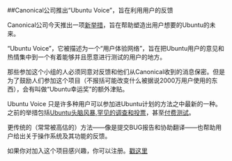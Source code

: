 ##Canonical公司推出“Ubuntu Voice”，旨在利用用户的反馈

Canonical公司今天推出一项[新举措](http://design.canonical.com/2013/09/join-in-ubuntuvoice-be-the-voice-of-millions-of-ubuntu-users/)，旨在帮助塑造出用户想要的Ubuntu的未来。

“Ubuntu Voice”，它被描述为一个“用户体验网络”，旨在把Ubuntu用户的意见和热情集中到一个有着能够并且愿意进行测试的用户的地方。

那些参加这个小组的人必须同意对反馈和他们从Canonical收到的消息保密。但是为了鼓励人们参加这个项目（不报括可能改变什么被据说2000万用户使用的东西），会有叫做“Ubuntu幸运奖”的额外津贴。

Ubuntu Voice 只是许多种用户可以参加进Ubuntu计划的方法之中最新的一种。之前的举措包括[Ubuntu头脑风暴](http://www.omgubuntu.co.uk/2013/05/ubuntu-brainstorm-to-get-the-boot),[罕见的调查和投票](http://www.omgubuntu.co.uk/2013/06/ubuntu-design-team-ask-how-do-you-use-search)，甚至[付费测试](http://www.omgubuntu.co.uk/2012/10/near-london-get-paid-to-use-ubuntu)。

更传统的（常常被高估的）方法——像是提交BUG报告和协助翻译——也帮助用户给出关于操作系统及其功能的反馈。

如果你对加入这个项目感兴趣，你可以注册。[戳这里](http://www.omgubuntu.co.uk/2012/10/near-london-get-paid-to-use-ubuntu)
